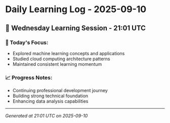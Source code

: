 # Daily Learning Log - 2025-09-10

## 📅 Wednesday Learning Session - 21:01 UTC

### 🎯 Today's Focus:
- Explored machine learning concepts and applications
- Studied cloud computing architecture patterns
- Maintained consistent learning momentum

### 📈 Progress Notes:
- Continuing professional development journey
- Building strong technical foundation
- Enhancing data analysis capabilities

---
*Generated at 21:01 UTC on 2025-09-10*
